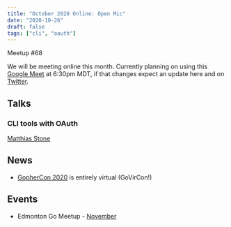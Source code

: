 ```yaml
---
title: "October 2020 Online: Open Mic"
date: "2020-10-26"
draft: false
tags: ["cli", "oauth"]
---
```

Meetup #68

We will be meeting online this month. Currently planning on using this [Google Meet](https://meet.google.com/vsm-icht-rvg) at 6:30pm MDT, if that changes expect an update here and on [Twitter](https://twitter.com/edmontongo).

## Talks

### CLI tools with OAuth

[Matthias Stone](https://github.com/matthias-stone)

## News

- [GopherCon 2020](https://www.gophercon.com/) is entirely virtual (GoVirCon!)

## Events

- Edmonton Go Meetup - [November](/meetup/2020-11/)
